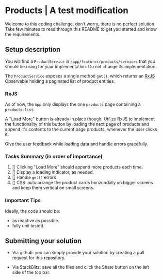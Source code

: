 # Products | A test modification

Welcome to this coding challenge, don't worry, there is no perfect solution.
Take few minutes to read through this README to get you started and know the requirements.

## Setup description

You will find a `ProductService` in `/app/features/products/services`
that you should be using for your implementation. Do not change its implementation.

The `ProductService` exposes a single method `get()`, which returns an
[RxJS](https://rxjs.dev/) Observable holding a paginated list of product entities.

### RxJS

As of now, the `App` only displays the one `products` page containing a `products-list`.

A "Load More" button is already in place though. Utilize RxJS to implement the functionality of this button
by loading the next page of products and append it's contents to the current page products, whenever the user clicks it.

Give the user feedback while loading data and handle errors gracefully.

### Tasks Summary (in order of importance)

1. [] Clicking "Load More" should append more products each time.
2. [] Display a loading indicator, as needed.
3. [] Handle `get()` errors
4. [] CSS: auto arrange the product cards horizondally on bigger screens and keep them vertical on small screens.

### Important Tips

Ideally, the code should be:
- as reactive as possible.
- fully unit tested.

## Submitting your solution

- Via github: you can simply provide your solution by creating a pull request for this
repository.

- Via StackBlitz: save all the files and click the Share button on the left side of the top bar.
